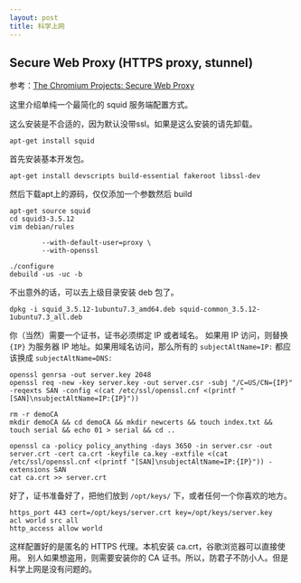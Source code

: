 ```yaml
---
layout: post
title: 科学上网
---
```


## Secure Web Proxy (HTTPS proxy, stunnel)

参考：[The Chromium Projects: Secure Web Proxy](http://dev.chromium.org/developers/design-documents/secure-web-proxy)

这里介绍单纯一个最简化的 squid 服务端配置方式。 

这么安装是不合适的，因为默认没带ssl。如果是这么安装的请先卸载。
```
apt-get install squid
```

首先安装基本开发包。
```
apt-get install devscripts build-essential fakeroot libssl-dev
```

然后下载apt上的源码，仅仅添加一个参数然后 build
```
apt-get source squid
cd squid3-3.5.12
vim debian/rules

		--with-default-user=proxy \
		--with-openssl

./configure
debuild -us -uc -b
```

不出意外的话，可以去上级目录安装 deb 包了。
```
dpkg -i squid_3.5.12-1ubuntu7.3_amd64.deb squid-common_3.5.12-1ubuntu7.3_all.deb
```

你（当然）需要一个证书，证书必须绑定 IP 或者域名。
如果用 IP 访问，则替换 `{IP}` 为服务器 IP 地址。如果用域名访问，那么所有的 `subjectAltName=IP:` 都应该换成 `subjectAltName=DNS:`

```
openssl genrsa -out server.key 2048
openssl req -new -key server.key -out server.csr -subj "/C=US/CN={IP}" -reqexts SAN -config <(cat /etc/ssl/openssl.cnf <(printf "[SAN]\nsubjectAltName=IP:{IP}"))

rm -r demoCA
mkdir demoCA && cd demoCA && mkdir newcerts && touch index.txt && touch serial && echo 01 > serial && cd ..

openssl ca -policy policy_anything -days 3650 -in server.csr -out server.crt -cert ca.crt -keyfile ca.key -extfile <(cat /etc/ssl/openssl.cnf <(printf "[SAN]\nsubjectAltName=IP:{IP}")) -extensions SAN
cat ca.crt >> server.crt
```

好了，证书准备好了，把他们放到 `/opt/keys/` 下，或者任何一个你喜欢的地方。

```
https_port 443 cert=/opt/keys/server.crt key=/opt/keys/server.key
acl world src all
http_access allow world
```

这样配置好的是匿名的 HTTPS 代理。本机安装 ca.crt，谷歌浏览器可以直接使用。
别人如果想盗用，则需要安装你的 CA 证书。所以，防君子不防小人。但是科学上网是没有问题的。
